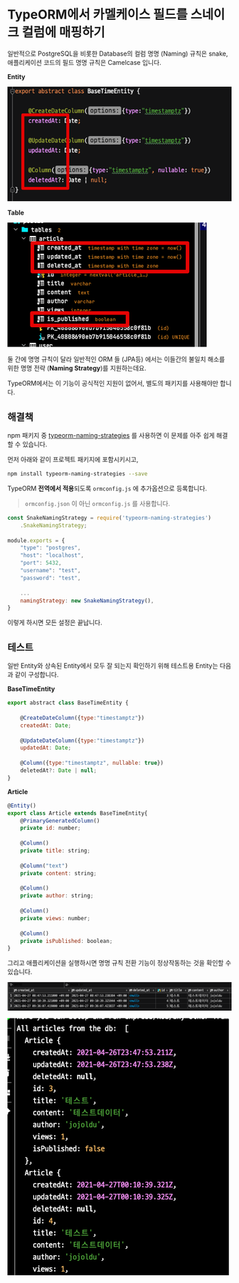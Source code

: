 # TypeORM에서 카멜케이스 필드를 스네이크 컬럼에 매핑하기

일반적으로 PostgreSQL을 비롯한 Database의 컬럼 명명 (Naming) 규칙은 snake, 애플리케이션 코드의 필드 명명 규칙은 Camelcase 입니다.  

**Entity**

![entity](./images/entity.png)

**Table**

![table](./images/table.png)

둘 간에 명명 규칙이 달라 일반적인 ORM 들 (JPA등) 에서는 이들간의 불일치 해소를 위한 명명 전략 (**Naming Strategy**)를 지원하는데요.  
  
TypeORM에서는 이 기능이 공식적인 지원이 없어서, 별도의 패키지를 사용해야만 합니다.  
  
## 해결책

npm 패키지 중 [typeorm-naming-strategies](https://www.npmjs.com/package/typeorm-naming-strategies) 를 사용하면 이 문제를 아주 쉽게 해결할 수 있습니다.
  
먼저 아래와 같이 프로젝트 패키지에 포함시키시고,
```bash
npm install typeorm-naming-strategies --save
```

TypeORM **전역에서 적용**되도록 `ormconfig.js` 에 추가옵션으로 등록합니다.

> `ormconfig.json` 이 아닌 `ormconfig.js` 를 사용합니다.


```js
const SnakeNamingStrategy = require('typeorm-naming-strategies')
    .SnakeNamingStrategy;

module.exports = {
    "type": "postgres",
    "host": "localhost",
    "port": 5432,
    "username": "test",
    "password": "test",

    ...
    namingStrategy: new SnakeNamingStrategy(),
}
```

이렇게 하시면 모든 설정은 끝납니다.

## 테스트

일반 Entity와 상속된 Entity에서 모두 잘 되는지 확인하기 위해 테스트용 Entity는 다음과 같이 구성합니다.  
  
**BaseTimeEntity**

```js
export abstract class BaseTimeEntity {

    @CreateDateColumn({type:"timestamptz"})
    createdAt: Date;

    @UpdateDateColumn({type:"timestamptz"})
    updatedAt: Date;

    @Column({type:"timestamptz", nullable: true})
    deletedAt?: Date | null;
}
```

**Article**

```js
@Entity()
export class Article extends BaseTimeEntity{
    @PrimaryGeneratedColumn()
    private id: number;

    @Column()
    private title: string;

    @Column("text")
    private content: string;

    @Column()
    private author: string;

    @Column()
    private views: number;

    @Column()
    private isPublished: boolean;
}
```

그리고 애플리케이션을 실행하시면 명명 규칙 전환 기능이 정상작동하는 것을 확인할 수 있습니다.

![table2](./images/table2.png)

![entity2](./images/entity2.png)
